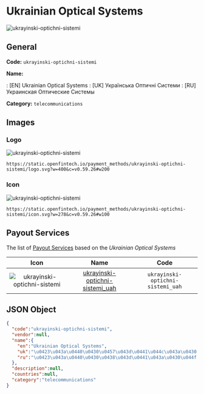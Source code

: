 
# Ukrainian Optical Systems 
![ukrayinski-optichni-sistemi](https://static.openfintech.io/payment_methods/ukrayinski-optichni-sistemi/logo.svg?w=400&c=v0.59.26#w200)  

## General 
**Code:** `ukrayinski-optichni-sistemi` 
 
**Name:** 
 
:	[EN] Ukrainian Optical Systems 
:	[UK] Українська Оптичні Системи 
:	[RU] Украинская Оптические Системы 
 
**Category:** `telecommunications` 
 

## Images 

### Logo 
![ukrayinski-optichni-sistemi](https://static.openfintech.io/payment_methods/ukrayinski-optichni-sistemi/logo.svg?w=400&c=v0.59.26#w200)  

```
https://static.openfintech.io/payment_methods/ukrayinski-optichni-sistemi/logo.svg?w=400&c=v0.59.26#w200
```  

### Icon 
![ukrayinski-optichni-sistemi](https://static.openfintech.io/payment_methods/ukrayinski-optichni-sistemi/icon.svg?w=278&c=v0.59.26#w100)  

```
https://static.openfintech.io/payment_methods/ukrayinski-optichni-sistemi/icon.svg?w=278&c=v0.59.26#w100
```  

## Payout Services 
 
The list of [Payout Services](/payout-services/) based on the _Ukrainian Optical Systems_ 

|Icon|Name|Code| 
|:---:|:---:|:---:| 
|![ukrayinski-optichni-sistemi](https://static.openfintech.io/payout_methods/ukrayinski-optichni-sistemi/icon.svg?w=278&c=v0.59.26#w40) |[ukrayinski-optichni-sistemi_uah](/payout-services/ukrayinski-optichni-sistemi_uah/)|`ukrayinski-optichni-sistemi_uah`| 
 

## JSON Object 

```json
{
  "code":"ukrayinski-optichni-sistemi",
  "vendor":null,
  "name":{
    "en":"Ukrainian Optical Systems",
    "uk":"\u0423\u043a\u0440\u0430\u0457\u043d\u0441\u044c\u043a\u0430 \u041e\u043f\u0442\u0438\u0447\u043d\u0456 \u0421\u0438\u0441\u0442\u0435\u043c\u0438",
    "ru":"\u0423\u043a\u0440\u0430\u0438\u043d\u0441\u043a\u0430\u044f \u041e\u043f\u0442\u0438\u0447\u0435\u0441\u043a\u0438\u0435 \u0421\u0438\u0441\u0442\u0435\u043c\u044b"
  },
  "description":null,
  "countries":null,
  "category":"telecommunications"
}
```  
